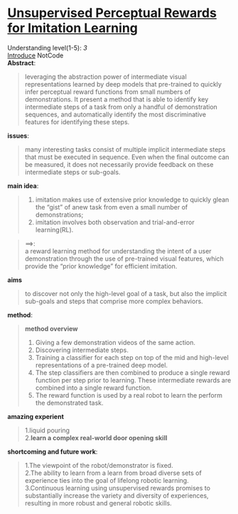 [Unsupervised Perceptual Rewards for Imitation Learning](https://arxiv.org/abs/1612.06699)
===
Understanding level(1-5): *3*  
[Introduce](sermanet.github.io/rewards)  NotCode  
**Abstract**:   
>leveraging the abstraction power of intermediate visual representations learned by deep models that pre-trained to quickly infer perceptual reward functions from small numbers of demonstrations. It present a method that is able to identify key intermediate steps of a task from
only a handful of demonstration sequences, and automatically identify the most discriminative features for identifying these steps.  
  
   **issues**:  
>many interesting tasks consist of multiple implicit intermediate steps that must be executed in sequence. Even when the final outcome can be measured, it does not necessarily provide feedback on these intermediate steps or sub-goals.  
  
   **main idea**:
>1. imitation makes use of extensive prior knowledge to quickly glean the “gist” of anew task from even a small number of demonstrations;  
>2. imitation involves both observation and trial-and-error learning(RL).  
  
>==>:  
a reward learning method for understanding the intent of a user demonstration through the use of pre-trained visual features, which provide the “prior knowledge” for efficient imitation.
  
  **aims**  
>to discover not only the high-level goal of a task, but also the implicit sub-goals and steps that comprise more complex behaviors.
  
  **method**:  
>**method overview**  
>1. Giving a few demonstration videos of the same action.  
>2. Discovering intermediate steps.  
>3. Training a classifier for each step on top of the mid and high-level representations of a pre-trained deep model.  
>4. The step classifiers are then combined to produce a single reward function per step prior to learning. These intermediate rewards are combined into a single reward function.  
>5. The reward function is used by a real robot to learn the perform the demonstrated task.  
  
  **amazing experient**
>1.liquid pouring  
2.**learn a complex real-world door opening skill**
  
  **shortcoming and future work**:  
>1.The viewpoint of the robot/demonstrator is fixed.  
2.The ability to learn from a learn from broad diverse sets of experience ties into the goal of lifelong robotic learning.  
3.Continuous learning using unsupervised rewards promises to substantially increase the variety and diversity of experiences, resulting in more robust and general robotic skills.  
  
